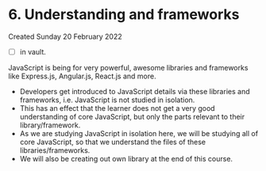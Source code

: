 # 6. Understanding and frameworks
Created Sunday 20 February 2022

- [ ] in vault.

JavaScript is being for very powerful, awesome libraries and frameworks like Express.js, Angular.js, React.js and more.

- Developers get introduced to JavaScript details via these libraries and frameworks, i.e. JavaScript is not studied in isolation.
- This has an effect that the learner does not get a very good understanding of core JavaScript, but only the parts relevant to their library/framework.
- As we are studying JavaScript in isolation here, we will be studying all of core JavaScript, so that we understand the files of these libraries/frameworks.
- We will also be creating out own library at the end of this course.